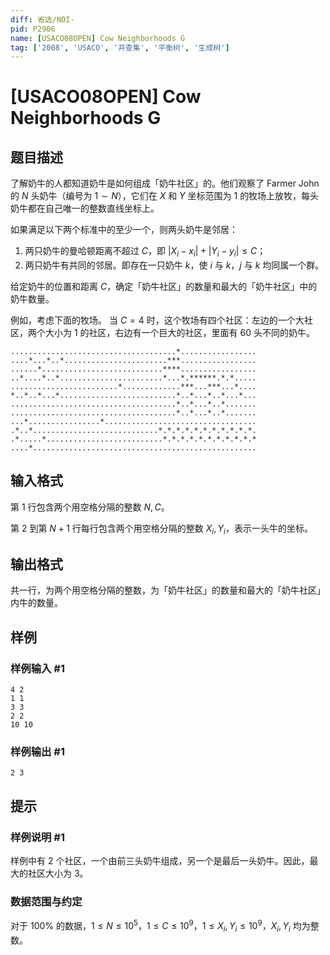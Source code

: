 ```yaml
---
diff: 省选/NOI-
pid: P2906
name: [USACO08OPEN] Cow Neighborhoods G
tag: ['2008', 'USACO', '并查集', '平衡树', '生成树']
---
```

# [USACO08OPEN] Cow Neighborhoods G
## 题目描述

了解奶牛的人都知道奶牛是如何组成「奶牛社区」的。他们观察了 Farmer John 的 $N$ 头奶牛（编号为 $1 \sim N$），它们在 $X$ 和 $Y$ 坐标范围为 $1$ 的牧场上放牧，每头奶牛都在自己唯一的整数直线坐标上。

如果满足以下两个标准中的至少一个，则两头奶牛是邻居：

1. 两只奶牛的曼哈顿距离不超过 $C$，即 $|X_i - x_i| + |Y_i - y_i| \leq C$；
2. 两只奶牛有共同的邻居。即存在一只奶牛 $k$，使 $i$ 与 $k$，$j$ 与 $k$ 均同属一个群。

给定奶牛的位置和距离 $C$，确定「奶牛社区」的数量和最大的「奶牛社区」中的奶牛数量。

例如，考虑下面的牧场。 当 $C = 4$ 时，这个牧场有四个社区：左边的一个大社区，两个大小为 1 的社区，右边有一个巨大的社区，里面有 $60$ 头不同的奶牛。

```text
.....................................*.................
....*...*..*.......................***.................
......*...........................****.................
..*....*..*.......................*...*.******.*.*.....
........................*.............***...***...*....
*..*..*...*..........................*..*...*..*...*...
.....................................*..*...*..*.......
.....................................*..*...*..*.......
...*................*..................................
.*..*............................*.*.*.*.*.*.*.*.*.*.*.
.*.....*..........................*.*.*.*.*.*.*.*.*.*.*
....*..................................................
```
## 输入格式

第 $1$ 行包含两个用空格分隔的整数 $N, C$。

第 $2$ 到第 $N + 1$ 行每行包含两个用空格分隔的整数 $X_i, Y_i$，表示一头牛的坐标。

## 输出格式


共一行，为两个用空格分隔的整数，为「奶牛社区」的数量和最大的「奶牛社区」内牛的数量。
## 样例

### 样例输入 #1
```
4 2 
1 1 
3 3 
2 2 
10 10 

```
### 样例输出 #1
```
2 3 

```
## 提示

### 样例说明 #1

样例中有 $2$ 个社区，一个由前三头奶牛组成，另一个是最后一头奶牛。因此，最大的社区大小为 $3$。

### 数据范围与约定

对于 $100\%$ 的数据，$1 \leq N \leq 10^5$，$1 \leq C \leq 10^9$，$1 \leq X_i, Y_i \leq 10^9$，$X_i, Y_i$ 均为整数。
